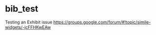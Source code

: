 # bib_test
Testing an Exhibit issue https://groups.google.com/forum/#!topic/simile-widgets/-jcFFHKwEAw

